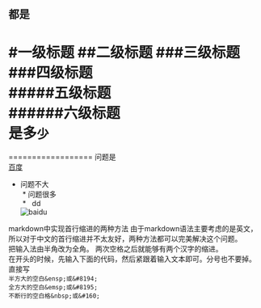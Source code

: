 都是
------
#一级标题
##二级标题
###三级标题<br>
###四级标题<br>
#####五级标题<br>
######六级标题<br>
是多`少`
=====

==================
问题是<br>[百度](https://www.baidu.com/)


* 问题不大<br>
  *  问题很多<br>
  *   dd<br>
![baidu](http://www.baidu.com/img/bdlogo.gif "百度logo") 


markdown中实现首行缩进的两种方法
由于markdown语法主要考虑的是英文，所以对于中文的首行缩进并不太友好，两种方法都可以完美解决这个问题。<br>
把输入法由半角改为全角。 两次空格之后就能够有两个汉字的缩进。<br>
在开头的时候，先输入下面的代码，然后紧跟着输入文本即可。分号也不要掉。<br> 
直接写<br>
`半方大的空白&ensp;或&#8194;`<br>
`全方大的空白&emsp;或&#8195;`<br>
`不断行的空白格&nbsp;或&#160;`<br>


